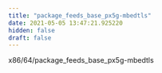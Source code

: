 ```yaml
---
title: "package_feeds_base_px5g-mbedtls"
date: 2021-05-05 13:47:21.925220
hidden: false
draft: false
---
```


x86/64/package_feeds_base_px5g-mbedtls

